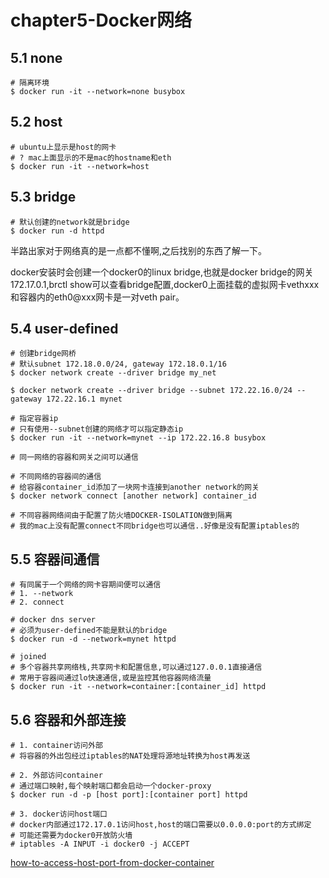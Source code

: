 chapter5-Docker网络
===================

## 5.1 none

```
# 隔离环境
$ docker run -it --network=none busybox
```

## 5.2 host

```
# ubuntu上显示是host的网卡
# ? mac上面显示的不是mac的hostname和eth
$ docker run -it --network=host
```

## 5.3 bridge

```
# 默认创建的network就是bridge
$ docker run -d httpd
```

半路出家对于网络真的是一点都不懂啊,之后找别的东西了解一下。

docker安装时会创建一个docker0的linux bridge,也就是docker bridge的网关172.17.0.1,brctl show可以查看bridge配置,docker0上面挂载的虚拟网卡vethxxx和容器内的eth0@xxx网卡是一对veth pair。

## 5.4 user-defined

```
# 创建bridge网桥
# 默认subnet 172.18.0.0/24, gateway 172.18.0.1/16
$ docker network create --driver bridge my_net

$ docker network create --driver bridge --subnet 172.22.16.0/24 --gateway 172.22.16.1 mynet

# 指定容器ip
# 只有使用--subnet创建的网络才可以指定静态ip
$ docker run -it --network=mynet --ip 172.22.16.8 busybox

# 同一网络的容器和网关之间可以通信

# 不同网络的容器间的通信
# 给容器container_id添加了一块网卡连接到another network的网关
$ docker network connect [another network] container_id

# 不同容器网络间由于配置了防火墙DOCKER-ISOLATION做到隔离
# 我的mac上没有配置connect不同bridge也可以通信..好像是没有配置iptables的
```

## 5.5 容器间通信

```
# 有同属于一个网络的网卡容期间便可以通信
# 1. --network
# 2. connect

# docker dns server
# 必须为user-defined不能是默认的bridge
$ docker run -d --network=mynet httpd

# joined
# 多个容器共享网络栈,共享网卡和配置信息,可以通过127.0.0.1直接通信
# 常用于容器间通过lo快速通信,或是监控其他容器网络流量
$ docker run -it --network=container:[container_id] httpd
```

## 5.6 容器和外部连接

```
# 1. container访问外部
# 将容器的外出包经过iptables的NAT处理将源地址转换为host再发送

# 2. 外部访问container
# 通过端口映射,每个映射端口都会启动一个docker-proxy
$ docker run -d -p [host port]:[container port] httpd

# 3. docker访问host端口
# docker内部通过172.17.0.1访问host,host的端口需要以0.0.0.0:port的方式绑定
# 可能还需要为docker0开放防火墙
# iptables -A INPUT -i docker0 -j ACCEPT
```

[how-to-access-host-port-from-docker-container](https://stackoverflow.com/questions/31324981/how-to-access-host-port-from-docker-container)
